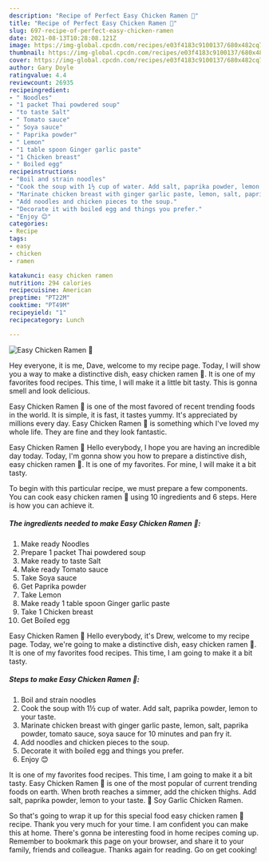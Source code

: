```yaml
---
description: "Recipe of Perfect Easy Chicken Ramen 🍜"
title: "Recipe of Perfect Easy Chicken Ramen 🍜"
slug: 697-recipe-of-perfect-easy-chicken-ramen
date: 2021-08-13T10:28:08.121Z
image: https://img-global.cpcdn.com/recipes/e03f4183c9100137/680x482cq70/easy-chicken-ramen-recipe-main-photo.jpg
thumbnail: https://img-global.cpcdn.com/recipes/e03f4183c9100137/680x482cq70/easy-chicken-ramen-recipe-main-photo.jpg
cover: https://img-global.cpcdn.com/recipes/e03f4183c9100137/680x482cq70/easy-chicken-ramen-recipe-main-photo.jpg
author: Gary Doyle
ratingvalue: 4.4
reviewcount: 26935
recipeingredient:
- " Noodles"
- "1 packet Thai powdered soup"
- "to taste Salt"
- " Tomato sauce"
- " Soya sauce"
- " Paprika powder"
- " Lemon"
- "1 table spoon Ginger garlic paste"
- "1 Chicken breast"
- " Boiled egg"
recipeinstructions:
- "Boil and strain noodles"
- "Cook the soup with 1½ cup of water. Add salt, paprika powder, lemon to your taste."
- "Marinate chicken breast with ginger garlic paste, lemon, salt, paprika powder, tomato sauce, soya sauce for 10 minutes and pan fry it."
- "Add noodles and chicken pieces to the soup."
- "Decorate it with boiled egg and things you prefer."
- "Enjoy 😊"
categories:
- Recipe
tags:
- easy
- chicken
- ramen

katakunci: easy chicken ramen 
nutrition: 294 calories
recipecuisine: American
preptime: "PT22M"
cooktime: "PT49M"
recipeyield: "1"
recipecategory: Lunch

---
```



![Easy Chicken Ramen 🍜](https://img-global.cpcdn.com/recipes/e03f4183c9100137/680x482cq70/easy-chicken-ramen-recipe-main-photo.jpg)

Hey everyone, it is me, Dave, welcome to my recipe page. Today, I will show you a way to make a distinctive dish, easy chicken ramen 🍜. It is one of my favorites food recipes. This time, I will make it a little bit tasty. This is gonna smell and look delicious.

Easy Chicken Ramen 🍜 is one of the most favored of recent trending foods in the world. It is simple, it is fast, it tastes yummy. It's appreciated by millions every day. Easy Chicken Ramen 🍜 is something which I've loved my whole life. They are fine and they look fantastic.

Easy Chicken Ramen 🍜 Hello everybody, I hope you are having an incredible day today. Today, I&#39;m gonna show you how to prepare a distinctive dish, easy chicken ramen 🍜. It is one of my favorites. For mine, I will make it a bit tasty.


To begin with this particular recipe, we must prepare a few components. You can cook easy chicken ramen 🍜 using 10 ingredients and 6 steps. Here is how you can achieve it.

<!--inarticleads1-->

##### The ingredients needed to make Easy Chicken Ramen 🍜:

1. Make ready  Noodles
1. Prepare 1 packet Thai powdered soup
1. Make ready to taste Salt
1. Make ready  Tomato sauce
1. Take  Soya sauce
1. Get  Paprika powder
1. Take  Lemon
1. Make ready 1 table spoon Ginger garlic paste
1. Take 1 Chicken breast
1. Get  Boiled egg


Easy Chicken Ramen 🍜 Hello everybody, it&#39;s Drew, welcome to my recipe page. Today, we&#39;re going to make a distinctive dish, easy chicken ramen 🍜. It is one of my favorites food recipes. This time, I am going to make it a bit tasty. 

<!--inarticleads2-->

##### Steps to make Easy Chicken Ramen 🍜:

1. Boil and strain noodles
1. Cook the soup with 1½ cup of water. Add salt, paprika powder, lemon to your taste.
1. Marinate chicken breast with ginger garlic paste, lemon, salt, paprika powder, tomato sauce, soya sauce for 10 minutes and pan fry it.
1. Add noodles and chicken pieces to the soup.
1. Decorate it with boiled egg and things you prefer.
1. Enjoy 😊


It is one of my favorites food recipes. This time, I am going to make it a bit tasty. Easy Chicken Ramen 🍜 is one of the most popular of current trending foods on earth. When broth reaches a simmer, add the chicken thighs. Add salt, paprika powder, lemon to your taste. 🌼 Soy Garlic Chicken Ramen. 

So that's going to wrap it up for this special food easy chicken ramen 🍜 recipe. Thank you very much for your time. I am confident you can make this at home. There's gonna be interesting food in home recipes coming up. Remember to bookmark this page on your browser, and share it to your family, friends and colleague. Thanks again for reading. Go on get cooking!

